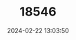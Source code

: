 ---
title: "18546"
category: "Pseudomugil majusculus"
draft: false
date: 2024-02-22 13:03:50
languages:
  English: ["Cape Blue-eye"]
---